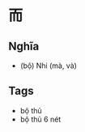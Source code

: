 # 而

## Nghĩa
* (bộ) Nhi (mà, và)

## Tags
* bộ thủ
* bộ thủ 6 nét

<script>window.HANZI_FIELD='而';</script>